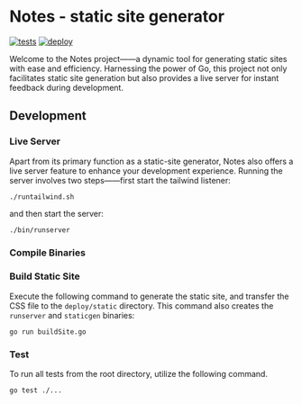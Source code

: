 # Notes - static site generator

[![tests](https://github.com/nkawaller/notes/actions/workflows/test.yml/badge.svg)](https://github.com/nkawaller/notes/actions/workflows/test.yml)
[![deploy](https://github.com/nkawaller/notes/actions/workflows/deploy.yml/badge.svg)](https://github.com/nkawaller/notes/actions/workflows/deploy.yml)

Welcome to the Notes project——a dynamic tool for generating static sites
with ease and efficiency. Harnessing the power of Go, this project not
only facilitates static site generation but also provides a live server
for instant feedback during development.

## Development

### Live Server

Apart from its primary function as a static-site generator, Notes also
offers a live server feature to enhance your development experience. 
Running the server involves two steps——first start the tailwind 
listener:

```
./runtailwind.sh
```

and then start the server:

```
./bin/runserver
```

### Compile Binaries



### Build Static Site

Execute the following command to generate the static site, and transfer
the CSS file to the `deploy/static` directory. This command also creates
the `runserver` and `staticgen` binaries:

```
go run buildSite.go
```

### Test

To run all tests from the root directory, utilize the following command.

```
go test ./...
```
